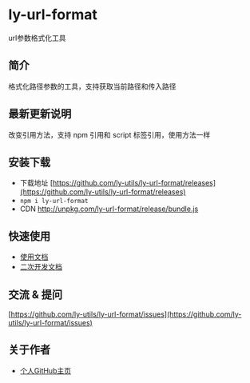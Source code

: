 # ly-url-format

url参数格式化工具

## 简介

格式化路径参数的工具，支持获取当前路径和传入路径

## 最新更新说明

改变引用方法，支持 npm 引用和 script 标签引用，使用方法一样

## 安装下载

- 下载地址 [https://github.com/ly-utils/ly-url-format/releases](https://github.com/ly-utils/ly-url-format/releases)
- `npm i ly-url-format`
- CDN http://unpkg.com/ly-url-format/release/bundle.js

## 快速使用

- [使用文档](./doc/use/README.md)
- [二次开发文档](./doc/dev/README.md)

## 交流 & 提问

[https://github.com/ly-utils/ly-url-format/issues](https://github.com/ly-utils/ly-url-format/issues)

## 关于作者

- [个人GitHub主页](https://github.com/longyzw)